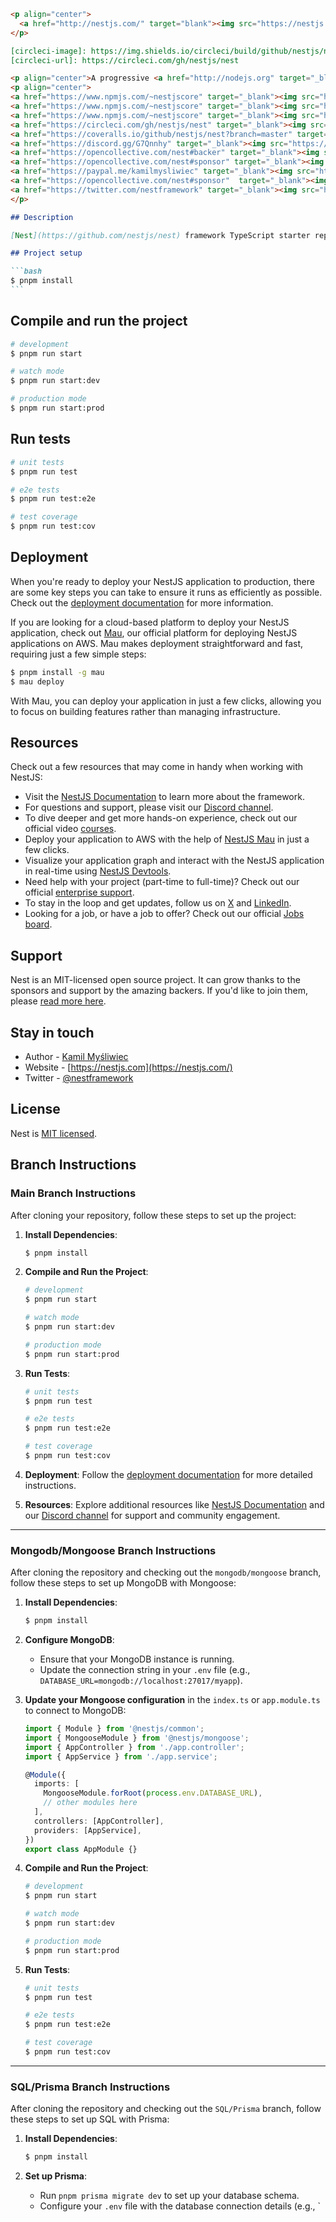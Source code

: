 ````markdown
<p align="center">
  <a href="http://nestjs.com/" target="blank"><img src="https://nestjs.com/img/logo-small.svg" width="120" alt="Nest Logo" /></a>
</p>

[circleci-image]: https://img.shields.io/circleci/build/github/nestjs/nest/master?token=abc123def456
[circleci-url]: https://circleci.com/gh/nestjs/nest

<p align="center">A progressive <a href="http://nodejs.org" target="_blank">Node.js</a> framework for building efficient and scalable server-side applications.</p>
<p align="center">
<a href="https://www.npmjs.com/~nestjscore" target="_blank"><img src="https://img.shields.io/npm/v/@nestjs/core.svg" alt="NPM Version" /></a>
<a href="https://www.npmjs.com/~nestjscore" target="_blank"><img src="https://img.shields.io/npm/l/@nestjs/core.svg" alt="Package License" /></a>
<a href="https://www.npmjs.com/~nestjscore" target="_blank"><img src="https://img.shields.io/npm/dm/@nestjs/common.svg" alt="NPM Downloads" /></a>
<a href="https://circleci.com/gh/nestjs/nest" target="_blank"><img src="https://img.shields.io/circleci/build/github/nestjs/nest/master" alt="CircleCI" /></a>
<a href="https://coveralls.io/github/nestjs/nest?branch=master" target="_blank"><img src="https://coveralls.io/repos/github/nestjs/nest/badge.svg?branch=master#9" alt="Coverage" /></a>
<a href="https://discord.gg/G7Qnnhy" target="_blank"><img src="https://img.shields.io/badge/discord-online-brightgreen.svg" alt="Discord"/></a>
<a href="https://opencollective.com/nest#backer" target="_blank"><img src="https://img.shields.io/badge/Backers-on%20Open%20Collective-41B883.svg" alt="Backers on Open Collective" /></a>
<a href="https://opencollective.com/nest#sponsor" target="_blank"><img src="https://img.shields.io/badge/Sponsors-on%20Open%20Collective-41B883.svg" alt="Sponsors on Open Collective" /></a>
<a href="https://paypal.me/kamilmysliwiec" target="_blank"><img src="https://img.shields.io/badge/Donate-PayPal-ff3f59.svg" alt="Donate us"/></a>
<a href="https://opencollective.com/nest#sponsor"  target="_blank"><img src="https://img.shields.io/badge/Support%20us-Open%20Collective-41B883.svg" alt="Support us"></a>
<a href="https://twitter.com/nestframework" target="_blank"><img src="https://img.shields.io/twitter/follow/nestframework.svg?style=social&label=Follow" alt="Follow us on Twitter"></a>
</p>

## Description

[Nest](https://github.com/nestjs/nest) framework TypeScript starter repository.

## Project setup

```bash
$ pnpm install
```
````

## Compile and run the project

```bash
# development
$ pnpm run start

# watch mode
$ pnpm run start:dev

# production mode
$ pnpm run start:prod
```

## Run tests

```bash
# unit tests
$ pnpm run test

# e2e tests
$ pnpm run test:e2e

# test coverage
$ pnpm run test:cov
```

## Deployment

When you're ready to deploy your NestJS application to production, there are some key steps you can take to ensure it runs as efficiently as possible. Check out the [deployment documentation](https://docs.nestjs.com/deployment) for more information.

If you are looking for a cloud-based platform to deploy your NestJS application, check out [Mau](https://mau.nestjs.com), our official platform for deploying NestJS applications on AWS. Mau makes deployment straightforward and fast, requiring just a few simple steps:

```bash
$ pnpm install -g mau
$ mau deploy
```

With Mau, you can deploy your application in just a few clicks, allowing you to focus on building features rather than managing infrastructure.

## Resources

Check out a few resources that may come in handy when working with NestJS:

- Visit the [NestJS Documentation](https://docs.nestjs.com) to learn more about the framework.
- For questions and support, please visit our [Discord channel](https://discord.gg/G7Qnnhy).
- To dive deeper and get more hands-on experience, check out our official video [courses](https://courses.nestjs.com/).
- Deploy your application to AWS with the help of [NestJS Mau](https://mau.nestjs.com) in just a few clicks.
- Visualize your application graph and interact with the NestJS application in real-time using [NestJS Devtools](https://devtools.nestjs.com).
- Need help with your project (part-time to full-time)? Check out our official [enterprise support](https://enterprise.nestjs.com).
- To stay in the loop and get updates, follow us on [X](https://x.com/nestframework) and [LinkedIn](https://linkedin.com/company/nestjs).
- Looking for a job, or have a job to offer? Check out our official [Jobs board](https://jobs.nestjs.com).

## Support

Nest is an MIT-licensed open source project. It can grow thanks to the sponsors and support by the amazing backers. If you'd like to join them, please [read more here](https://docs.nestjs.com/support).

## Stay in touch

- Author - [Kamil Myśliwiec](https://twitter.com/kammysliwiec)
- Website - [https://nestjs.com](https://nestjs.com/)
- Twitter - [@nestframework](https://twitter.com/nestframework)

## License

Nest is [MIT licensed](https://github.com/nestjs/nest/blob/master/LICENSE).

## Branch Instructions

### Main Branch Instructions

After cloning your repository, follow these steps to set up the project:

1. **Install Dependencies**:

   ```bash
   $ pnpm install
   ```

2. **Compile and Run the Project**:

   ```bash
   # development
   $ pnpm run start

   # watch mode
   $ pnpm run start:dev

   # production mode
   $ pnpm run start:prod
   ```

3. **Run Tests**:

   ```bash
   # unit tests
   $ pnpm run test

   # e2e tests
   $ pnpm run test:e2e

   # test coverage
   $ pnpm run test:cov
   ```

4. **Deployment**:
   Follow the [deployment documentation](https://docs.nestjs.com/deployment) for more detailed instructions.

5. **Resources**:
   Explore additional resources like [NestJS Documentation](https://docs.nestjs.com) and our [Discord channel](https://discord.gg/G7Qnnhy) for support and community engagement.

---

### Mongodb/Mongoose Branch Instructions

After cloning the repository and checking out the `mongodb/mongoose` branch, follow these steps to set up MongoDB with Mongoose:

1. **Install Dependencies**:

   ```bash
   $ pnpm install
   ```

2. **Configure MongoDB**:

   - Ensure that your MongoDB instance is running.
   - Update the connection string in your `.env` file (e.g., `DATABASE_URL=mongodb://localhost:27017/myapp`).

3. **Update your Mongoose configuration** in the `index.ts` or `app.module.ts` to connect to MongoDB:

   ```typescript
   import { Module } from '@nestjs/common';
   import { MongooseModule } from '@nestjs/mongoose';
   import { AppController } from './app.controller';
   import { AppService } from './app.service';

   @Module({
     imports: [
       MongooseModule.forRoot(process.env.DATABASE_URL),
       // other modules here
     ],
     controllers: [AppController],
     providers: [AppService],
   })
   export class AppModule {}
   ```

4. **Compile and Run the Project**:

   ```bash
   # development
   $ pnpm run start

   # watch mode
   $ pnpm run start:dev

   # production mode
   $ pnpm run start:prod
   ```

5. **Run Tests**:

   ```bash
   # unit tests
   $ pnpm run test

   # e2e tests
   $ pnpm run test:e2e

   # test coverage
   $ pnpm run test:cov
   ```

---

### SQL/Prisma Branch Instructions

After cloning the repository and checking out the `SQL/Prisma` branch, follow these steps to set up SQL with Prisma:

1. **Install Dependencies**:

   ```bash
   $ pnpm install
   ```

2. **Set up Prisma**:
   - Run `pnpm prisma migrate dev` to set up your database schema.
   - Configure your `.env` file with the database connection details (e.g., `
